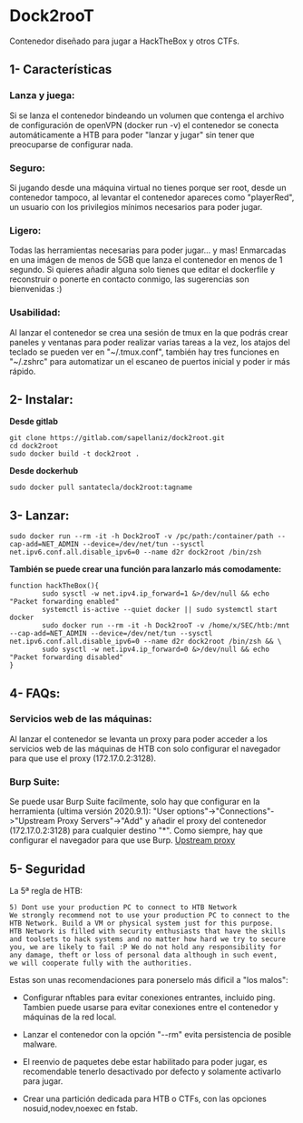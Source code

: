 # Dock2rooT
Contenedor diseñado para jugar a HackTheBox y otros CTFs.

## 1- Características
### Lanza y juega:
Si se lanza el contenedor bindeando un volumen que contenga el archivo de configuración de openVPN (docker run -v) el contenedor se conecta automáticamente a HTB para poder "lanzar y jugar" sin tener que preocuparse de configurar nada.

### Seguro:
Si jugando desde una máquina virtual no tienes porque ser root, desde un contenedor tampoco, al levantar el contenedor apareces como "playerRed", un usuario con los privilegios mínimos necesarios para poder jugar.

### Ligero:
Todas las herramientas necesarias para poder jugar... y mas! Enmarcadas en una imágen de menos de 5GB que lanza el contenedor en menos de 1 segundo. Si quieres añadir alguna solo tienes que editar el dockerfile y reconstruir o ponerte en contacto conmigo, las sugerencias son bienvenidas :)

### Usabilidad:
Al lanzar el contenedor se crea una sesión de tmux en la que podrás crear paneles y ventanas para poder realizar varias tareas a la vez, los atajos del teclado se pueden ver en "~/.tmux.conf", también hay tres funciones en "~/.zshrc" para automatizar un el escaneo de puertos inicial y poder ir más rápido.

## 2- Instalar:
**Desde gitlab**
```
git clone https://gitlab.com/sapellaniz/dock2root.git
cd dock2root
sudo docker build -t dock2root .
```
**Desde dockerhub**
```
sudo docker pull santatecla/dock2root:tagname
```

## 3- Lanzar:
```
sudo docker run --rm -it -h Dock2rooT -v /pc/path:/container/path --cap-add=NET_ADMIN --device=/dev/net/tun --sysctl net.ipv6.conf.all.disable_ipv6=0 --name d2r dock2root /bin/zsh
```
**También se puede crear una función para lanzarlo más comodamente:**
```
function hackTheBox(){
        sudo sysctl -w net.ipv4.ip_forward=1 &>/dev/null && echo "Packet forwarding enabled"
        systemctl is-active --quiet docker || sudo systemctl start docker
        sudo docker run --rm -it -h Dock2rooT -v /home/x/SEC/htb:/mnt --cap-add=NET_ADMIN --device=/dev/net/tun --sysctl net.ipv6.conf.all.disable_ipv6=0 --name d2r dock2root /bin/zsh && \
        sudo sysctl -w net.ipv4.ip_forward=0 &>/dev/null && echo "Packet forwarding disabled"
}
```

## 4- FAQs:
### Servicios web de las máquinas:
Al lanzar el contenedor se levanta un proxy para poder acceder a los servicios web de las máquinas de HTB con solo configurar el navegador para que use el proxy (172.17.0.2:3128).

### Burp Suite:
Se puede usar Burp Suite facilmente, solo hay que configurar en la herramienta (ultima versión 2020.9.1): "User options"->"Connections"->"Upstream Proxy Servers"->"Add" y añadir el proxy del contenedor (172.17.0.2:3128) para cualquier destino "*".  Como siempre, hay que configurar el navegador para que use Burp. [Upstream proxy](https://portswigger.net/support/burp-suite-upstream-proxy-servers)

## 5- Seguridad
La 5ª regla de HTB:
```
5) Dont use your production PC to connect to HTB Network 
We strongly recommend not to use your production PC to connect to the HTB Network. Build a VM or physical system just for this purpose.
HTB Network is filled with security enthusiasts that have the skills and toolsets to hack systems and no matter how hard we try to secure
you, we are likely to fail :P We do not hold any responsibility for any damage, theft or loss of personal data although in such event,
we will cooperate fully with the authorities. 
```
Estas son unas recomendaciones para ponerselo más dificil a "los malos":

- Configurar nftables para evitar conexiones entrantes, incluido ping. Tambien puede usarse para evitar conexiones entre el contenedor y máquinas de la red local.

- Lanzar el contenedor con la opción "--rm" evita persistencia de posible malware.

- El reenvio de paquetes debe estar habilitado para poder jugar, es recomendable tenerlo desactivado por defecto y solamente activarlo para jugar.

- Crear una partición dedicada para HTB o CTFs, con las opciones nosuid,nodev,noexec en fstab.